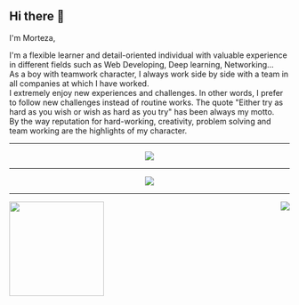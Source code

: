 ## Hi there 👋

I'm Morteza,

I'm a flexible learner and detail-oriented individual with valuable experience in different fields such as Web Developing, Deep learning, Networking...<br>
As a boy with teamwork character, I always work side by side with a team in all companies at which I have worked.<br>
I extremely enjoy new experiences and challenges. In other words, I prefer to follow new challenges instead of routine works. The quote "Either try as hard as you wish or wish as hard as you try" has been always my motto.<br>
By the way reputation for hard-working, creativity, problem solving and team working are the highlights of my character.

-------------------------------------

<div align="center">
  <img src="https://github-profile-trophy.vercel.app/?username=mortezakarimi&column=-1&theme=darkhub&margin-w=15&margin-h=15&no-bg=true&no-frame=true"/>
</div>

-------------------------------------

<div align="center"><img src="https://github-profile-summary-cards.vercel.app/api/cards/profile-details?username=mortezakarimi&theme=dracula"/></div>

-------------------------------------
<div align="center">
  <img height="170" align="left" src="https://github-readme-stats.vercel.app/api?username=mortezakarimi&count_private=true&include_all_commits=true&theme=dracula&show_icons=true&custom_title=Stats" />
  <img  align="right" src="https://github-readme-stats.vercel.app/api/top-langs/?username=mortezakarimi&layout=compact&count_private=true&include_all_commits=true&theme=dracula&show_icons=true" />
</div>
<!--
**mortezakarimi/mortezakarimi** is a ✨ _special_ ✨ repository because its `README.md` (this file) appears on your GitHub profile.

Here are some ideas to get you started:

- 🔭 I’m currently working on ...
- 🌱 I’m currently learning ...
- 👯 I’m looking to collaborate on ...
- 🤔 I’m looking for help with ...
- 💬 Ask me about ...
- 📫 How to reach me: ...
- 😄 Pronouns: ...
- ⚡ Fun fact: ...
-->
